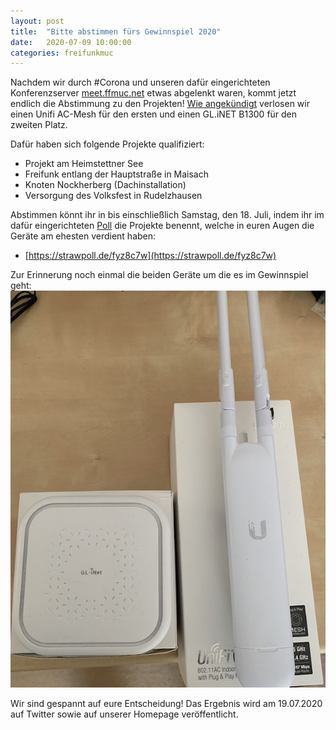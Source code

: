 ```yaml
---
layout: post
title:  "Bitte abstimmen fürs Gewinnspiel 2020"
date:   2020-07-09 10:00:00
categories: freifunkmuc
---
```


Nachdem wir durch #Corona und unseren dafür eingerichteten Konferenzserver [meet.ffmuc.net](/freifunkmuc/2020/03/21/meet/) etwas abgelenkt waren, kommt jetzt endlich die Abstimmung zu den Projekten! [Wie angekündigt](/freifunkmuc/2020/02/28/gewinnspiel/) verlosen wir einen Unifi AC-Mesh für den ersten und einen GL.iNET B1300 für den zweiten Platz.

Dafür haben sich folgende Projekte qualifiziert:
  - Projekt am Heimstettner See
  - Freifunk entlang der Hauptstraße in Maisach
  - Knoten Nockherberg (Dachinstallation)
  - Versorgung des Volksfest in Rudelzhausen

Abstimmen könnt ihr in bis einschließlich Samstag, den 18. Juli, indem ihr im dafür eingerichteten [Poll](https://strawpoll.de/fyz8c7w) die Projekte benennt, welche in euren Augen die Geräte am ehesten verdient haben:
* [https://strawpoll.de/fyz8c7w](https://strawpoll.de/fyz8c7w)

Zur Erinnerung noch einmal die beiden Geräte um die es im Gewinnspiel geht:
![UAP-AC-M / GL.Inet B1300](/assets/posts/2020-gewinnspiel.jpg)

Wir sind gespannt auf eure Entscheidung! Das Ergebnis wird am 19.07.2020 auf Twitter sowie auf unserer Homepage veröffentlicht.
